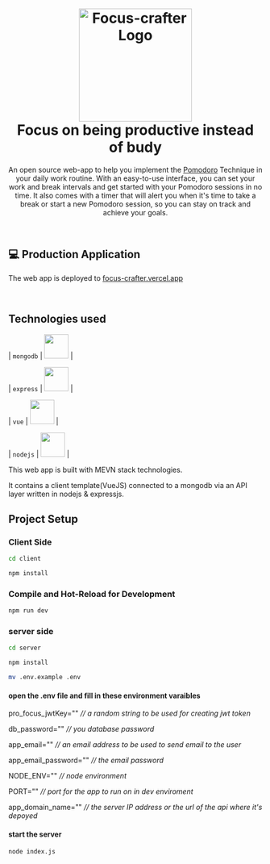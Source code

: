 <h1 align="center">
  <img src="https://focus-crafter.vercel.app/logo.png" alt="Focus-crafter Logo" width="224px"/><br/>
  Focus on being productive instead of budy
</h1>
<p align="center">An open source web-app to help you implement the <a href="https://en.wikipedia.org/wiki/Pomodoro_Technique" target="_blank">Pomodoro</a> Technique in your daily work routine. 
With an easy-to-use interface, you can set your work and break intervals and get started with your Pomodoro sessions in no time. 
It also comes with a timer that will alert you when it's time to take a break or start a new Pomodoro session, so you can stay on track and achieve your goals.</p>

<br/>

## 💻 Production Application

The web app is deployed to [focus-crafter.vercel.app](https://focus-crafter.vercel.app)

<br/>


## Technologies used

|     `mongodb`      |      <img src="./icons/MongoDB.svg" width="48">       |

|     `express`      |   <img src="./icons/ExpressJS-Dark.svg" width="48">   |

|       `vue`        |     <img src="./icons/VueJS-Dark.svg" width="48">     |

|      `nodejs`      |    <img src="./icons/NodeJS-Dark.svg" width="48">     |


This web app is built with MEVN stack technologies. 

It contains a client template(VueJS) connected to a mongodb via an API layer written in nodejs & expressjs.

## Project Setup

### Client Side

```sh
cd client

npm install
```

### Compile and Hot-Reload for Development


```sh
npm run dev
```

### server side


```sh
cd server

npm install

mv .env.example .env

```
<h4>open the .env file and fill in these environment  varaibles </h4>


<p> pro_focus_jwtKey="" <i> // a random string to be used for creating jwt token </i> </p>
<p> db_password=""   <i> // you database password  </i> </p> 
<p> app_email=""  <i> // an email address to be used to send email to the user  </i> </p> 
<p>  app_email_password=""  <i> // the email password  </i> </p> 
<p>  NODE_ENV=""  <i> // node environment  </i> </p> 
<p>  PORT=""  <i> // port for the app to run on in dev enviroment  </i> </p> 
<p>  app_domain_name=""  <i> // the server IP address or the url of the api where it's depoyed  </i> </p> 


#### start the server 
```sh
node index.js
```



